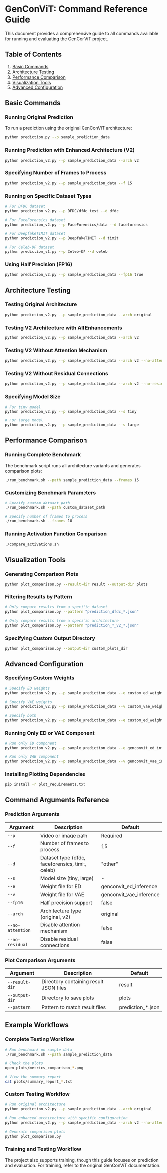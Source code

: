 # GenConViT: Command Reference Guide

This document provides a comprehensive guide to all commands available for running and evaluating the GenConViT project.

## Table of Contents

1. [Basic Commands](#basic-commands)
2. [Architecture Testing](#architecture-testing)
3. [Performance Comparison](#performance-comparison)
4. [Visualization Tools](#visualization-tools)
5. [Advanced Configuration](#advanced-configuration)

## Basic Commands

### Running Original Prediction

To run a prediction using the original GenConViT architecture:

```bash
python prediction.py --p sample_prediction_data
```

### Running Prediction with Enhanced Architecture (V2)

```bash
python prediction_v2.py --p sample_prediction_data --arch v2
```

### Specifying Number of Frames to Process

```bash
python prediction_v2.py --p sample_prediction_data --f 15
```

### Running on Specific Dataset Types

```bash
# For DFDC dataset
python prediction_v2.py --p DFDC/dfdc_test --d dfdc

# For FaceForensics dataset
python prediction_v2.py --p FaceForensics/data --d faceforensics

# For DeepfakeTIMIT dataset
python prediction_v2.py --p DeepfakeTIMIT --d timit

# For Celeb-DF dataset
python prediction_v2.py --p Celeb-DF --d celeb
```

### Using Half Precision (FP16)

```bash
python prediction_v2.py --p sample_prediction_data --fp16 true
```

## Architecture Testing

### Testing Original Architecture

```bash
python prediction_v2.py --p sample_prediction_data --arch original
```

### Testing V2 Architecture with All Enhancements

```bash
python prediction_v2.py --p sample_prediction_data --arch v2
```

### Testing V2 Without Attention Mechanism

```bash
python prediction_v2.py --p sample_prediction_data --arch v2 --no-attention
```

### Testing V2 Without Residual Connections

```bash
python prediction_v2.py --p sample_prediction_data --arch v2 --no-residual
```

### Specifying Model Size

```bash
# For tiny model
python prediction_v2.py --p sample_prediction_data --s tiny

# For large model
python prediction_v2.py --p sample_prediction_data --s large
```

## Performance Comparison

### Running Complete Benchmark

The benchmark script runs all architecture variants and generates comparison plots:

```bash
./run_benchmark.sh --path sample_prediction_data --frames 15
```

### Customizing Benchmark Parameters

```bash
# Specify custom dataset path
./run_benchmark.sh --path custom_dataset_path

# Specify number of frames to process
./run_benchmark.sh --frames 10
```

### Running Activation Function Comparison

```bash
./compare_activations.sh
```

## Visualization Tools

### Generating Comparison Plots

```bash
python plot_comparison.py --result-dir result --output-dir plots
```

### Filtering Results by Pattern

```bash
# Only compare results from a specific dataset
python plot_comparison.py --pattern "prediction_dfdc_*.json"

# Only compare results from a specific architecture
python plot_comparison.py --pattern "prediction_*_v2_*.json"
```

### Specifying Custom Output Directory

```bash
python plot_comparison.py --output-dir custom_plots_dir
```

## Advanced Configuration

### Specifying Custom Weights

```bash
# Specify ED weights
python prediction_v2.py --p sample_prediction_data --e custom_ed_weights

# Specify VAE weights
python prediction_v2.py --p sample_prediction_data --v custom_vae_weights

# Specify both
python prediction_v2.py --p sample_prediction_data --e custom_ed_weights --v custom_vae_weights
```

### Running Only ED or VAE Component

```bash
# Run only ED component
python prediction_v2.py --p sample_prediction_data --e genconvit_ed_inference

# Run only VAE component
python prediction_v2.py --p sample_prediction_data --v genconvit_vae_inference
```

### Installing Plotting Dependencies

```bash
pip install -r plot_requirements.txt
```

## Command Arguments Reference

### Prediction Arguments

| Argument | Description | Default |
|----------|-------------|---------|
| `--p` | Video or image path | Required |
| `--f` | Number of frames to process | 15 |
| `--d` | Dataset type (dfdc, faceforensics, timit, celeb) | "other" |
| `--s` | Model size (tiny, large) | - |
| `--e` | Weight file for ED | genconvit_ed_inference |
| `--v` | Weight file for VAE | genconvit_vae_inference |
| `--fp16` | Half precision support | false |
| `--arch` | Architecture type (original, v2) | original |
| `--no-attention` | Disable attention mechanism | false |
| `--no-residual` | Disable residual connections | false |

### Plot Comparison Arguments

| Argument | Description | Default |
|----------|-------------|---------|
| `--result-dir` | Directory containing result JSON files | result |
| `--output-dir` | Directory to save plots | plots |
| `--pattern` | Pattern to match result files | prediction_*.json |

## Example Workflows

### Complete Testing Workflow

```bash
# Run benchmark on sample data
./run_benchmark.sh --path sample_prediction_data

# Check the plots
open plots/metrics_comparison_*.png

# View the summary report
cat plots/summary_report_*.txt
```

### Custom Testing Workflow

```bash
# Run original architecture
python prediction_v2.py --p sample_prediction_data --arch original

# Run enhanced architecture with specific configuration
python prediction_v2.py --p sample_prediction_data --arch v2 --no-attention

# Generate comparison plots
python plot_comparison.py
```

### Training and Testing Workflow

The project also supports training, though this guide focuses on prediction and evaluation. For training, refer to the original GenConViT documentation.
